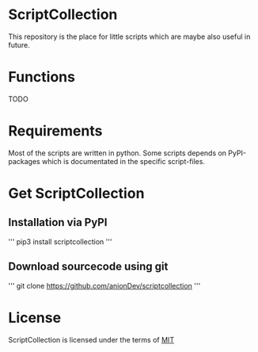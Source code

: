 # ScriptCollection

This repository is the place for little scripts which are maybe also useful in future.

# Functions

TODO

# Requirements

Most of the scripts are written in python. Some scripts depends on PyPI-packages which is documentated in the specific script-files.

# Get ScriptCollection

## Installation via PyPI

'''
pip3 install scriptcollection
'''

## Download sourcecode using git

'''
git clone https://github.com/anionDev/scriptcollection
'''

# License

ScriptCollection is licensed under the terms of [MIT](https://raw.githubusercontent.com/anionDev/scriptcollection/master/License.txt)

